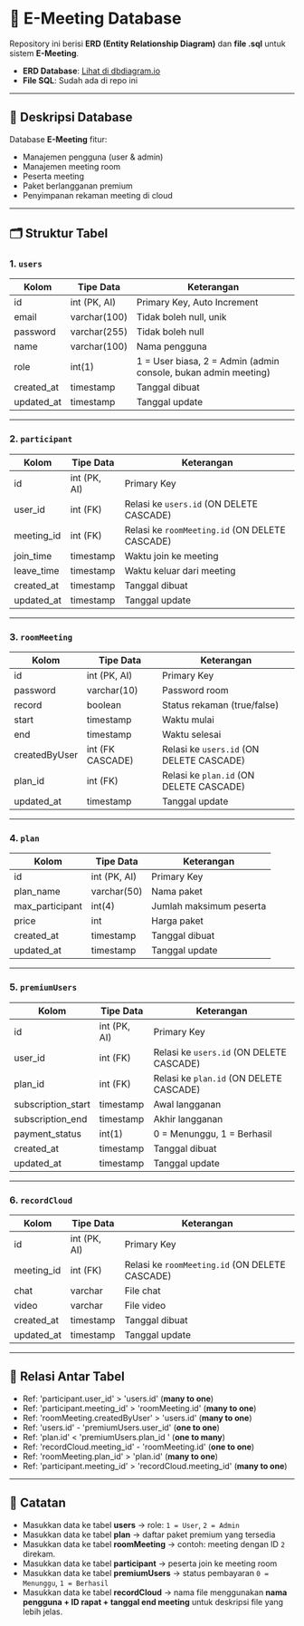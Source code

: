 # 📌 E-Meeting Database

Repository ini berisi **ERD (Entity Relationship Diagram)** dan **file .sql** untuk sistem **E-Meeting**.  

- **ERD Database**: [Lihat di dbdiagram.io](https://dbdiagram.io/d/E-meeting-Alvin-68cd8e8d960f6d821af7296d)  
- **File SQL**: Sudah ada di repo ini

---

## 📖 Deskripsi Database

Database **E-Meeting** fitur:  
- Manajemen pengguna (user & admin)  
- Manajemen meeting room  
- Peserta meeting  
- Paket berlangganan premium  
- Penyimpanan rekaman meeting di cloud  

---

## 🗂 Struktur Tabel

### 1. `users`
| Kolom       | Tipe Data       | Keterangan |
|-------------|----------------|------------|
| id          | int (PK, AI)   | Primary Key, Auto Increment |
| email       | varchar(100)   | Tidak boleh null, unik |
| password    | varchar(255)   | Tidak boleh null |
| name        | varchar(100)   | Nama pengguna |
| role        | int(1)         | 1 = User biasa, 2 = Admin (admin console, bukan admin meeting) |
| created_at  | timestamp      | Tanggal dibuat |
| updated_at  | timestamp      | Tanggal update |

---

### 2. `participant`
| Kolom       | Tipe Data       | Keterangan |
|-------------|----------------|------------|
| id          | int (PK, AI)   | Primary Key |
| user_id     | int (FK)       | Relasi ke `users.id` (ON DELETE CASCADE) |
| meeting_id  | int (FK)       | Relasi ke `roomMeeting.id`  (ON DELETE CASCADE) |
| join_time   | timestamp      | Waktu join ke meeting |
| leave_time  | timestamp      | Waktu keluar dari meeting |
| created_at  | timestamp      | Tanggal dibuat |
| updated_at  | timestamp      | Tanggal update |

---

### 3. `roomMeeting`
| Kolom        | Tipe Data       | Keterangan |
|--------------|----------------|------------|
| id           | int (PK, AI)   | Primary Key |
| password     | varchar(10)    | Password room |
| record       | boolean        | Status rekaman (true/false) |
| start        | timestamp      | Waktu mulai |
| end          | timestamp      | Waktu selesai |
| createdByUser| int (FK CASCADE)| Relasi ke `users.id` (ON DELETE CASCADE) |
| plan_id      | int (FK)       | Relasi ke `plan.id` (ON DELETE CASCADE) |
| updated_at   | timestamp      | Tanggal update |

---

### 4. `plan`
| Kolom       | Tipe Data       | Keterangan |
|-------------|----------------|------------|
| id          | int (PK, AI)   | Primary Key |
| plan_name   | varchar(50)    | Nama paket |
| max_participant | int(4)      | Jumlah maksimum peserta |
| price       | int            | Harga paket |
| created_at  | timestamp      | Tanggal dibuat |
| updated_at  | timestamp      | Tanggal update |

---

### 5. `premiumUsers`
| Kolom              | Tipe Data       | Keterangan |
|--------------------|----------------|------------|
| id                 | int (PK, AI)   | Primary Key |
| user_id            | int (FK)       | Relasi ke `users.id` (ON DELETE CASCADE) |
| plan_id            | int (FK)       | Relasi ke `plan.id` (ON DELETE CASCADE) |
| subscription_start | timestamp      | Awal langganan |
| subscription_end   | timestamp      | Akhir langganan |
| payment_status     | int(1)         | 0 = Menunggu, 1 = Berhasil |
| created_at         | timestamp      | Tanggal dibuat |
| updated_at         | timestamp      | Tanggal update |

---

### 6. `recordCloud`
| Kolom       | Tipe Data       | Keterangan |
|-------------|----------------|------------|
| id          | int (PK, AI)   | Primary Key |
| meeting_id  | int (FK)       | Relasi ke `roomMeeting.id` (ON DELETE CASCADE) |
| chat        | varchar        | File chat |
| video       | varchar        | File video |
| created_at  | timestamp      | Tanggal dibuat |
| updated_at  | timestamp      | Tanggal update |

---

## 🔗 Relasi Antar Tabel
- Ref: 'participant.user_id' > 'users.id' (**many to one**)
- Ref: 'participant.meeting_id' > 'roomMeeting.id' (**many to one**)
- Ref: 'roomMeeting.createdByUser' > 'users.id' (**many to one**)
- Ref: 'users.id' - 'premiumUsers.user_id' (**one to one**)
- Ref: 'plan.id' < 'premiumUsers.plan_id ' (**one to many**)
- Ref: 'recordCloud.meeting_id' - 'roomMeeting.id' (**one to one**)
- Ref: 'roomMeeting.plan_id' > 'plan.id' (**many to one**)
- Ref: 'participant.meeting_id' > 'recordCloud.meeting_id' (**many to one**)

---

## 📝 Catatan
- Masukkan data ke tabel **users** → role: `1 = User`, `2 = Admin`  
- Masukkan data ke tabel **plan** → daftar paket premium yang tersedia  
- Masukkan data ke tabel **roomMeeting** → contoh: meeting dengan ID `2` direkam.  
- Masukkan data ke tabel **participant** → peserta join ke meeting room  
- Masukkan data ke tabel **premiumUsers** → status pembayaran `0 = Menunggu`, `1 = Berhasil`  
- Masukkan data ke tabel **recordCloud** → nama file menggunakan **nama pengguna + ID rapat + tanggal end meeting** untuk deskripsi file yang lebih jelas.  
